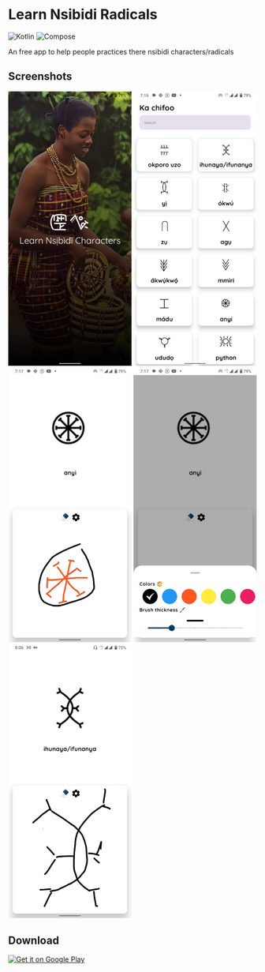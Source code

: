 # Learn Nsibidi Radicals

![Kotlin](https://img.shields.io/badge/kotlin-1.7.20-purple?logo=kotlin&logoColor=white)
![Compose](https://img.shields.io/badge/compose-1.6.0-blue?logo=jetpackcompose)

An free app to help people practices there nsibidi characters/radicals 

## Screenshots

<p float="left">
 <img src="/image/unnamed.jpg" width="250" /> 
  <img src="/image/unnamed2.jpg" width="250" /> 
  <img src="/image/unnamed3.jpg" width="250" /> 
  <img src="/image/unnamed4.jpg" width="250" /> 
  <img src="/image/unnamed5.jpg" width="250" /> 
</p>

## Download 
[![Get it on Google Play](https://play.google.com/intl/en_us/badges/static/images/badges/en_badge_web_generic.png)](https://play.google.com/store/apps/details?id=com.larrex.learnnsibidiradicals)